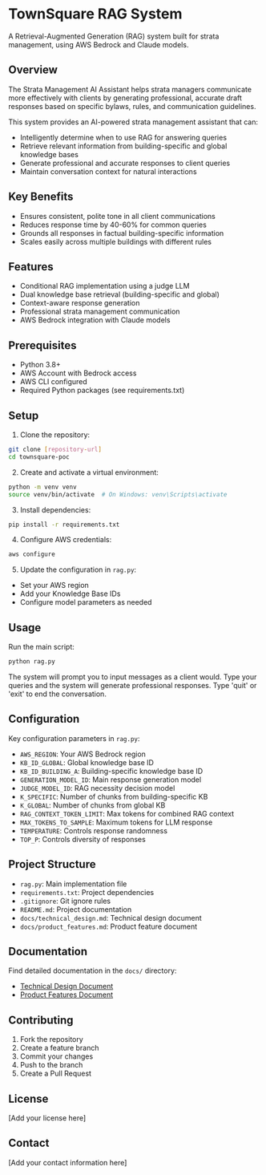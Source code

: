 # TownSquare RAG System

A Retrieval-Augmented Generation (RAG) system built for strata management, using AWS Bedrock and Claude models.

## Overview

The Strata Management AI Assistant helps strata managers communicate more effectively with clients by generating professional, accurate draft responses based on specific bylaws, rules, and communication guidelines.

This system provides an AI-powered strata management assistant that can:

- Intelligently determine when to use RAG for answering queries
- Retrieve relevant information from building-specific and global knowledge bases
- Generate professional and accurate responses to client queries
- Maintain conversation context for natural interactions

## Key Benefits

- Ensures consistent, polite tone in all client communications
- Reduces response time by 40-60% for common queries
- Grounds all responses in factual building-specific information
- Scales easily across multiple buildings with different rules

## Features

- Conditional RAG implementation using a judge LLM
- Dual knowledge base retrieval (building-specific and global)
- Context-aware response generation
- Professional strata management communication
- AWS Bedrock integration with Claude models

## Prerequisites

- Python 3.8+
- AWS Account with Bedrock access
- AWS CLI configured
- Required Python packages (see requirements.txt)

## Setup

1. Clone the repository:

```bash
git clone [repository-url]
cd townsquare-poc
```

2. Create and activate a virtual environment:

```bash
python -m venv venv
source venv/bin/activate  # On Windows: venv\Scripts\activate
```

3. Install dependencies:

```bash
pip install -r requirements.txt
```

4. Configure AWS credentials:

```bash
aws configure
```

5. Update the configuration in `rag.py`:

- Set your AWS region
- Add your Knowledge Base IDs
- Configure model parameters as needed

## Usage

Run the main script:

```bash
python rag.py
```

The system will prompt you to input messages as a client would. Type your queries and the system will generate professional responses. Type 'quit' or 'exit' to end the conversation.

## Configuration

Key configuration parameters in `rag.py`:

- `AWS_REGION`: Your AWS Bedrock region
- `KB_ID_GLOBAL`: Global knowledge base ID
- `KB_ID_BUILDING_A`: Building-specific knowledge base ID
- `GENERATION_MODEL_ID`: Main response generation model
- `JUDGE_MODEL_ID`: RAG necessity decision model
- `K_SPECIFIC`: Number of chunks from building-specific KB
- `K_GLOBAL`: Number of chunks from global KB
- `RAG_CONTEXT_TOKEN_LIMIT`: Max tokens for combined RAG context
- `MAX_TOKENS_TO_SAMPLE`: Maximum tokens for LLM response
- `TEMPERATURE`: Controls response randomness
- `TOP_P`: Controls diversity of responses

## Project Structure

- `rag.py`: Main implementation file
- `requirements.txt`: Project dependencies
- `.gitignore`: Git ignore rules
- `README.md`: Project documentation
- `docs/technical_design.md`: Technical design document
- `docs/product_features.md`: Product feature document

## Documentation

Find detailed documentation in the `docs/` directory:

- [Technical Design Document](docs/technical_design.md)
- [Product Features Document](docs/product_features.md)

## Contributing

1. Fork the repository
2. Create a feature branch
3. Commit your changes
4. Push to the branch
5. Create a Pull Request

## License

[Add your license here]

## Contact

[Add your contact information here]
